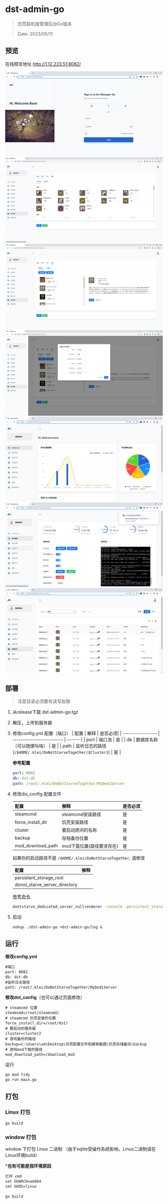 # dst-admin-go
> 饥荒联机版管理后台Go版本
>
> Date: 2023/05/11


## 预览

在线预览地址 http://1.12.223.51:8082/

![首页效果](./doc/登录.png)
![首页效果](./doc/房间.png)
![首页效果](./doc/mod.png)
![首页效果](./doc/mod配置.png)
![统计效果](./doc/统计.png)
![面板效果](./doc/面板.png)
![日志效果](./doc/日志.png)

## 部署
> 注意目录必须要有读写权限

1. 从release下载 dst-admin-go.tgz

2. 解压，上传到服务器

3. 修改config.yml 配置（端口）
    | 配置              | 解释                      | 是否必须|
    | ----------------- | ------------------------- | -------|
    | port          | 端口浩          | 是 |
    | db | 数据库名称（可以随便叫啥）              | 是 |
    | path           | 监听日志的路径(`/$HOME/.klei/DoNotStarveTogether/$Cluster1`)          | 是 |

    **参考配置**
    ```yml
    port: 8082
    db: dst-db
    path: /root/.klei/DoNotStarveTogether/MyDediServer
    ```

4. 修改dis_config 配置文件
   
    | 配置              | 解释                      | 是否必须|
    | ----------------- | ------------------------- | -------|
    | steamcmd          | steamcmd安装路径          | 是 |
    | force_install_dir | 饥荒安装路径              | 是 |
    | cluster           | 要启动房间的名称          | 是 |
    | backup            | 存档备份位置              | 是 |
    | mod_download_path | mod下载位置(路径要求存在) | 是 |
    
    
    
    如果你的启动路径不是 ` /$HOME/.klei/DoNotStarveTogether `, 请修改

    | 配置                          | 解释 |
    | ----------------------------- | ---- |
    | persistent_storage_root       |      |
    | donot_starve_server_directory |      |
    
    [参考命令](https://dontstarve.fandom.com/zh/wiki/%E5%A4%9A%E4%BA%BA%E7%89%88%E9%A5%A5%E8%8D%92%E7%8B%AC%E7%AB%8B%E6%9C%8D%E5%8A%A1%E5%99%A8?variant=zh#%E5%90%AF%E5%8A%A8%E5%8F%82%E6%95%B0)
    
    ```sh
    dontstarve_dedicated_server_nullrenderer -console -persistent_storage_root " + persistent_storage_root + "-conf_dir " + donot_starve_server_directory + " -cluster " + cluster + " -shard " + DST_CAVES + " ;"
    ```
    
    
    
5. 启动
    
    ```
    nohup ./dst-admin-go >dst-admin-go/log &
    ```
    
    

## 运行

**修改config.yml**
```
#端口
port: 8082
db: dst-db
#监听日志路径
path: /root/.klei/DoNotStarveTogether/MyDediServer
```

**修改dst_config**（也可以通过页面修改）
```
# steamcmd 位置
steamcmd=/root/steamcmd/
# steamcmd 饥荒安装的位置
force_install_dir=/root/dst/
# 要启动的服务器
cluster=cluster2
# 游戏备份的路径
backup=C:\Users\xm\Desktop\饥荒配置文件和建家截图\饥荒存储备份\backup
# 游戏mod下载的路径
mod_download_path=/download_mod
```

运行
```
go mod tidy
go run main.go
```

## 打包

### Linux 打包
```sh
go build
```

### window 打包

window 下打包 Linux 二进制 （由于sqlite受操作系统影响，Linux二进制请在Linux环境build）

***也有可能是我环境原因**

```
打开 cmd
set GOARCH=amd64
set GOOS=linux

go build
```
